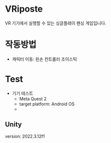 # VRiposte
VR 기기에서 실행할 수 있는 싱글플레이 펜싱 게임입니다.
# 작동방법
- 캐릭터 이동: 왼손 컨트롤러 조이스틱
# Test
- 기기 테스트
  - Meta Quest 2
  - target platform: Android OS
  - 
## Unity
version: 2022.3.12f1
